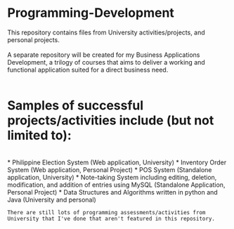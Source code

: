 # Programming-Development
This repository contains files from University activities/projects, and personal projects. <br><br>
A separate repository will be created for my Business Applications Development, a trilogy of courses that aims to deliver a working and functional application suited for a direct business need. <br><br>

<h1> Samples of successful projects/activities include (but not limited to): </h1> <br>
      * Philippine Election System (Web application, University)
      * Inventory Order System (Web application, Personal Project) 
      * POS System (Standalone application, University) 
      * Note-taking System including editing, deletion, modification, and addition of entries using MySQL (Standalone Application, Personal Project)
      * Data Structures and Algorithms written in python and Java (University and personal) 

    There are still lots of programming assessments/activities from University that I've done that aren't featured in this repository.

